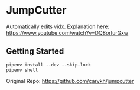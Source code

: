 JumpCutter
==============================

Automatically edits vidx. Explanation here: https://www.youtube.com/watch?v=DQ8orIurGxw
## Getting Started

    pipenv install --dev --skip-lock
    pipenv shell


Original Repo:
https://github.com/carykh/jumpcutter
